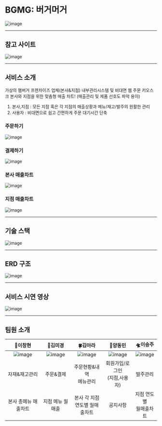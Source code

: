 # BGMG: 버거머거

![image](https://user-images.githubusercontent.com/72377484/116805041-83b6c180-ab5e-11eb-91c1-15bbe400f87c.png)
___

## 참고 사이트
![image](https://user-images.githubusercontent.com/72377484/116848608-ed4ed280-ac27-11eb-8875-0377fbdee3fe.png)
___

## 서비스 소개
가상의 햄버거 프렌차이즈 업체(본사&지점) 내부관리시스템 및 비대면 웹 주문 키오스크
본사와 지점을 위한 맞춤형 매출 차트! (매출관리 및 제품 선호도 파악 용이)

1. 본사,지점 : 모든 지점 혹은 각 지점의 매출상황과 메뉴/재고/발주의 원활한 관리
2. 사용자 : 비대면으로 쉽고 간편하게 주문 대기시간 단축

### 주문하기
![image](https://user-images.githubusercontent.com/72377484/116805517-01c89780-ab62-11eb-93db-fbcb09fe45c0.png)

### 결제하기
![image](https://user-images.githubusercontent.com/72377484/116806566-ea40dd00-ab68-11eb-93bb-c5665d5ce9b0.png)

### 본사 매출차트
![image](https://user-images.githubusercontent.com/72377484/116805830-f6766b80-ab63-11eb-9990-d7dae04d770c.png)

### 지점 매출차트
![image](https://user-images.githubusercontent.com/72377484/116806377-91247980-ab67-11eb-861d-49e799aca255.png)
___

## 기술 스택
![image](https://user-images.githubusercontent.com/72377484/116807105-35a8ba80-ab6c-11eb-9794-74a63c309320.png)
___

## ERD 구조
![image](https://user-images.githubusercontent.com/72377484/116807284-4b6aaf80-ab6d-11eb-8cee-25d57a0b6f77.png)
___

## 서비스 시연 영상
![image](https://user-images.githubusercontent.com/72377484/116808752-912b7600-ab75-11eb-913b-d6e273df0811.png)
___

## 팀원 소개

| 💪이창현 | 🙏김미경 | 🍀김아라 | 🍕양동민 | 🛸이승주 |
|:--------:|:--------:|:--------:|:--------:|:--------:|
|![image](https://user-images.githubusercontent.com/72377484/116808255-c71b2b00-ab72-11eb-98ca-ffe0bd733d6b.png) | ![image](https://user-images.githubusercontent.com/72377484/116808275-e5812680-ab72-11eb-8331-957051df05b3.png) |![image](https://user-images.githubusercontent.com/72377484/116808281-ee71f800-ab72-11eb-83b8-3100af6456c3.png) |![image](https://user-images.githubusercontent.com/72377484/116808292-f9c52380-ab72-11eb-9f5b-075cb3226dd9.png) |![image](https://user-images.githubusercontent.com/72377484/116808296-fe89d780-ab72-11eb-8697-4ce7857fe663.png) |
| 자재&재고관리 | 주문&결제 | 주문현황&내역<br>메뉴관리 | 회원가입/로그인<br>(지점,사용자) | 발주관리 |
| 본사 총메뉴 매출차트 | 지점 메뉴 월매출 | 본사 각 지점<br> 연도별 월매출차트  | 공지사항 | 지점 연도별<br> 월매출차트 |


